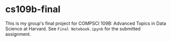 # cs109b-final
This is my group's final project for COMPSCI 109B: Advanced Topics in Data Science at Harvard. See `Final Notebook.ipynb` for the submitted assignment.
